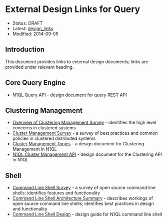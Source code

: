 # External Design Links for Query

* Status: DRAFT
* Latest: [design_links](https://github.com/couchbaselabs/query/blob/master/docs/design_links.md)
* Modified: 2014-09-05

## Introduction

This document provides links to external design documents; links are provided under relevant heading.

## Core Query Engine
* [N1QL Query API](http://goo.gl/ezpmVx) - design document for query REST API

## Clustering Management

* [Overview of Clustering Management Survey](http://goo.gl/gid7LX) - identifies the high level concerns in clustered systems
* [Cluster Management Survey](http://goo.gl/gid7LX) - a survey of best practices and common policies in clustered distributed systems
* [Cluster Management Topics](http://goo.gl/RFa2Yb) - a design document for Clustering Management in N1QL
* [N1QL Cluster Management API](http://goo.gl/yKZ6v5) - design document for the Clustering API in N1QL

## Shell

* [Command Line Shell Survey](http://goo.gl/ZStXN7) - a survey of open source command line shells; identifies features and functionality
* [Command Line Shell Architecture Summary](http://goo.gl/SFwRWq) - describes workings of open source command line shells; identifies best practices in design and functionality
* [Command Line Shell Design](http://goo.gl/zvlTKY) - design guide for N1QL command line shell
